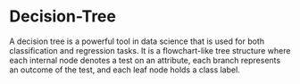 # Decision-Tree
A decision tree is a powerful tool in data science that is used for both classification and regression tasks. It is a flowchart-like tree structure where each internal node denotes a test on an attribute, each branch represents an outcome of the test, and each leaf node holds a class label. 
